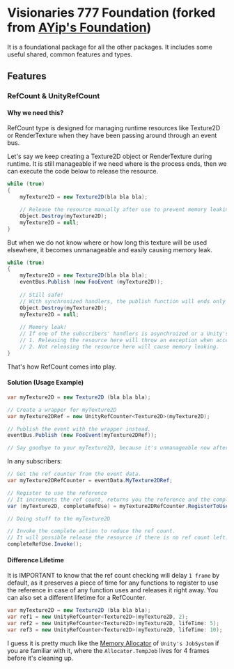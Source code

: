 # Visionaries 777 Foundation (forked from [AYip's Foundation](https://github.com/adrianyip-1222/ayip-package-foundation))
It is a foundational package for all the other packages. It includes some useful shared, common features and types.

## Features
### RefCount & UnityRefCount
#### Why we need this?
RefCount type is designed for managing runtime resources like Texture2D or RenderTexture when they have been passing around through an event bus.

Let's say we keep creating a Texture2D object or RenderTexture during runtime. It is still manageable if we need where is the process ends, then we can execute the code below to release the resource.
```C#
while (true)
{
    myTexture2D = new Texture2D(bla bla bla);

    // Release the resource manually after use to prevent memory leaking.
    Object.Destroy(myTexture2D);
    myTexture2D = null;
}
```

But when we do not know where or how long this texture will be used elsewhere, it becomes unmanageable and easily causing memory leak.
```C#
while (true)
{
    myTexture2D = new Texture2D(bla bla bla);
    eventBus.Publish (new FooEvent (myTexture2D));
    
    // Still safe!
    // With synchronized handlers, the publish function will ends only if all handlers are ended.
    Object.Destroy(myTexture2D);
    myTexture2D = null;
    
    // Memory leak!
    // If one of the subscribers' handlers is asynchroized or a Unity's coroutine, and will accessing the resource.
    // 1. Releasing the resource here will throw an exception when accessing the resource. 
    // 2. Not releasing the resource here will cause memory leaking.
}
```
That's how RefCount comes into play.
#### Solution (Usage Example)
```C#
var myTexture2D = new Texture2D (bla bla bla);

// Create a wrapper for myTexture2D
var myTexture2DRef = new UnityRefCounter<Texture2D>(myTexture2D);

// Publish the event with the wrapper instead.
eventBus.Publish (new FooEvent(myTexture2DRef));

// Say goodbye to your myTexture2D, because it's unmanageable now after the event publish.
```
In any subscribers:
```C#
// Get the ref counter from the event data.
var myTexture2DRefCounter = eventData.MyTexture2DRef;

// Register to use the reference
// It increments the ref count, returns you the reference and the complete action.
var (myTexture2D, completeRefUse) = myTexture2DRefCounter.RegisterToUse();

// Doing stuff to the myTexture2D

// Invoke the complete action to reduce the ref count.
// It will possible release the resource if there is no ref count left.
completeRefUse.Invoke();
```
#### Difference Lifetime
It is IMPORTANT to know that the ref count checking will delay `1 frame` by default, as it preserves a piece of time for any functions to register to use the reference in case of any function uses and releases it right away.
You can also set a different lifetime for a RefCounter.
```C#
var myTexture2D = new Texture2D (bla bla bla);
var ref1 = new UnityRefCounter<Texture2D>(myTexture2D, 2);
var ref2 = new UnityRefCounter<Texture2D>(myTexture2D, lifeTime: 5);
var ref3 = new UnityRefCounter<Texture2D>(myTexture2D, lifeTime: 10);
```
I guess it is pretty much like the [Memory Allocator](https://docs.unity3d.com/Packages/com.unity.collections@2.6/manual/allocator-overview.html) of `Unity's JobSystem` if you are familiar with it, where the `Allocator.TempJob` lives for 4 frames before it's cleaning up.  
